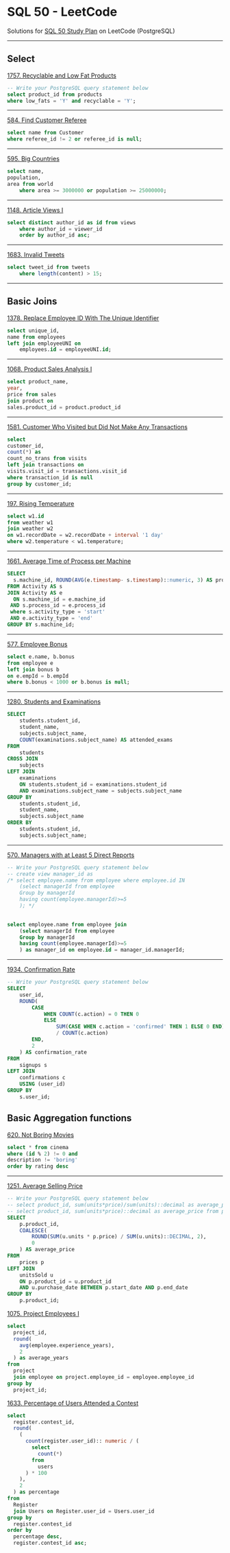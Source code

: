 # SQL 50 - LeetCode

Solutions for [SQL 50 Study Plan](https://leetcode.com/studyplan/top-sql-50/) on LeetCode (PostgreSQL)

---

## Select

[1757. Recyclable and Low Fat Products](https://leetcode.com/problems/recyclable-and-low-fat-products/description/)

```sql
-- Write your PostgreSQL query statement below
select product_id from products 
where low_fats = 'Y' and recyclable = 'Y';
```

---

[584. Find Customer Referee](https://leetcode.com/problems/find-customer-referee/description/?envType=study-plan-v2&envId=top-sql-50)

```sql
select name from Customer
where referee_id != 2 or referee_id is null;
```

---
[595. Big Countries](https://leetcode.com/problems/big-countries/description/?envType=study-plan-v2&envId=top-sql-50)

```sql
select name, 
population, 
area from world
    where area >= 3000000 or population >= 25000000;
```

---
[1148. Article Views I](https://leetcode.com/problems/article-views-i/description/?envType=study-plan-v2&envId=top-sql-50)

```sql
select distinct author_id as id from views
    where author_id = viewer_id
    order by author_id asc;
```

---

[1683. Invalid Tweets](https://leetcode.com/problems/invalid-tweets/description/?envType=study-plan-v2&envId=top-sql-50)

```sql
select tweet_id from tweets
    where length(content) > 15;
```

---

## Basic Joins

[1378. Replace Employee ID With The Unique Identifier](https://leetcode.com/problems/replace-employee-id-with-the-unique-identifier/description/?envType=study-plan-v2&envId=top-sql-50)

```sql
select unique_id, 
name from employees 
left join employeeUNI on 
    employees.id = employeeUNI.id;
```

---

[1068. Product Sales Analysis I](https://leetcode.com/problems/product-sales-analysis-i/description/?envType=study-plan-v2&envId=top-sql-50)

```sql
select product_name, 
year, 
price from sales 
join product on 
sales.product_id = product.product_id
```

---

[1581. Customer Who Visited but Did Not Make Any Transactions](https://leetcode.com/problems/customer-who-visited-but-did-not-make-any-transactions/description/?envType=study-plan-v2&envId=top-sql-50)

```sql
select 
customer_id, 
count(*) as 
count_no_trans from visits
left join transactions on 
visits.visit_id = transactions.visit_id 
where transaction_id is null 
group by customer_id;
```

---
[197. Rising Temperature](https://leetcode.com/problems/rising-temperature/description/?envType=study-plan-v2&envId=top-sql-50)

```sql
select w1.id 
from weather w1
join weather w2
on w1.recordDate = w2.recordDate + interval '1 day'
where w2.temperature < w1.temperature;
```

---

[1661. Average Time of Process per Machine](https://leetcode.com/problems/average-time-of-process-per-machine/?envType=study-plan-v2&envId=top-sql-50)

```sql
SELECT
  s.machine_id, ROUND(AVG(e.timestamp- s.timestamp)::numeric, 3) AS processing_time
FROM Activity AS s
JOIN Activity AS e
  ON s.machine_id = e.machine_id
 AND s.process_id = e.process_id
 where s.activity_type = 'start'
 AND e.activity_type = 'end'
GROUP BY s.machine_id;
```

---

[577. Employee Bonus](https://leetcode.com/problems/employee-bonus/description/?envType=study-plan-v2&envId=top-sql-50)

```sql
select e.name, b.bonus 
from employee e 
left join bonus b 
on e.empId = b.empId
where b.bonus < 1000 or b.bonus is null;
```

---

[1280. Students and Examinations](https://leetcode.com/problems/students-and-examinations/description/?envType=study-plan-v2&envId=top-sql-50)

```sql
SELECT 
    students.student_id,
    student_name, 
    subjects.subject_name,
    COUNT(examinations.subject_name) AS attended_exams
FROM 
    students 
CROSS JOIN 
    subjects 
LEFT JOIN 
    examinations 
    ON students.student_id = examinations.student_id 
    AND examinations.subject_name = subjects.subject_name
GROUP BY 
    students.student_id,
    student_name, 
    subjects.subject_name
ORDER BY 
    students.student_id,
    subjects.subject_name;

```

---
[570. Managers with at Least 5 Direct Reports](https://leetcode.com/problems/managers-with-at-least-5-direct-reports/description/?envType=study-plan-v2&envId=top-sql-50)

```sql
-- Write your PostgreSQL query statement below
-- create view manager_id as
/* select employee.name from employee where employee.id IN
    (select managerId from employee 
    Group by managerId
    having count(employee.managerId)>=5
    ); */
   

select employee.name from employee join
    (select managerId from employee 
    Group by managerId
    having count(employee.managerId)>=5
    ) as manager_id on employee.id = manager_id.managerId;
```

---
[1934. Confirmation Rate](https://leetcode.com/problems/confirmation-rate/description/?envType=study-plan-v2&envId=top-sql-50)

```sql
-- Write your PostgreSQL query statement below
SELECT 
    user_id, 
    ROUND(
        CASE 
            WHEN COUNT(c.action) = 0 THEN 0
            ELSE 
                SUM(CASE WHEN c.action = 'confirmed' THEN 1 ELSE 0 END)::DECIMAL 
                / COUNT(c.action) 
        END, 
        2
    ) AS confirmation_rate
FROM 
    signups s
LEFT JOIN 
    confirmations c 
    USING (user_id)
GROUP BY 
    s.user_id;

```

## Basic Aggregation functions

[620. Not Boring Movies](https://leetcode.com/problems/not-boring-movies/description/?envType=study-plan-v2&envId=top-sql-50)

```sql
select * from cinema
where (id % 2) != 0 and
description != 'boring'
order by rating desc
```

---

[1251. Average Selling Price](https://leetcode.com/problems/average-selling-price/description/?envType=study-plan-v2&envId=top-sql-50)

```sql
-- Write your PostgreSQL query statement below
-- select product_id, sum(units*price)/sum(units)::decimal as average_price from prices
-- select product_id, sum(units*price)::decimal as average_price from prices
SELECT 
    p.product_id, 
    COALESCE(
        ROUND(SUM(u.units * p.price) / SUM(u.units)::DECIMAL, 2), 
        0
    ) AS average_price
FROM 
    prices p
LEFT JOIN 
    unitsSold u 
    ON p.product_id = u.product_id 
    AND u.purchase_date BETWEEN p.start_date AND p.end_date
GROUP BY 
    p.product_id;

 ```

[1075. Project Employees I](https://leetcode.com/problems/project-employees-i/description/?envType=study-plan-v2&envId=top-sql-50)

```sql
select 
  project_id, 
  round(
    avg(employee.experience_years), 
    2
  ) as average_years 
from 
  project 
  join employee on project.employee_id = employee.employee_id 
group by 
  project_id;
```

[1633. Percentage of Users Attended a Contest](https://leetcode.com/problems/percentage-of-users-attended-a-contest/description/?envType=study-plan-v2&envId=top-sql-50)

```sql
select 
  register.contest_id, 
  round(
    (
      count(register.user_id):: numeric / (
        select 
          count(*) 
        from 
          users
      ) * 100
    ), 
    2
  ) as percentage 
from 
  Register 
  join Users on Register.user_id = Users.user_id 
group by 
  register.contest_id 
order by 
  percentage desc, 
  register.contest_id asc;


```

